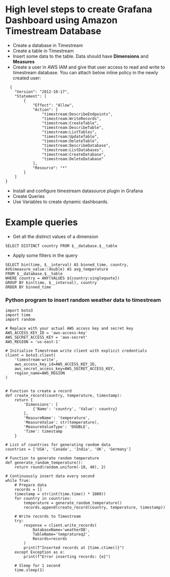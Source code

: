 # High level steps to create Grafana Dashboard using Amazon Timestream Database
- Create a database in Timestream
- Create a table in Timestream
- Insert some data to the table. Data should have **Dimensions** and **Measures**
- Create a user in AWS IAM and give that user access to read and write to timestream database. You can attach below inline policy in the newly created user:
```
  {
	"Version": "2012-10-17",
	"Statement": [
		{
			"Effect": "Allow",
			"Action": [
				"timestream:DescribeEndpoints",
				"timestream:WriteRecords",
				"timestream:CreateTable",
				"timestream:DescribeTable",
				"timestream:ListTables",
				"timestream:UpdateTable",
				"timestream:DeleteTable",
				"timestream:DescribeDatabase",
				"timestream:ListDatabases",
				"timestream:CreateDatabase",
				"timestream:DeleteDatabase"
			],
			"Resource": "*"
		}
	]
}

```
- Install and configure timestream datasource plugin in Grafana
- Create Queries
- Use Variables to create dynamic dashboards.

# Example queries

- Get all the distinct values of a dimension
```
SELECT DISTINCT country FROM $__database.$__table
```
- Apply some filters in the query
```
SELECT bin(time, $__interval) AS binned_time, country, AVG(measure_value::double) AS avg_temperature
FROM $__database.$__table
WHERE country = ANY(VALUES ${country:singlequote})
GROUP BY bin(time, $__interval), country
ORDER BY binned_time
```

### Python program to insert random weather data to timestream

```
import boto3
import time
import random

# Replace with your actual AWS access key and secret key
AWS_ACCESS_KEY_ID = 'aws-access-key'
AWS_SECRET_ACCESS_KEY = 'aws-secret'
AWS_REGION = 'us-east-1'

# Initialize Timestream write client with explicit credentials
client = boto3.client(
    'timestream-write',
    aws_access_key_id=AWS_ACCESS_KEY_ID,
    aws_secret_access_key=AWS_SECRET_ACCESS_KEY,
    region_name=AWS_REGION
)


# Function to create a record
def create_record(country, temperature, timestamp):
    return {
        'Dimensions': [
            {'Name': 'country', 'Value': country}
        ],
        'MeasureName': 'temperature',
        'MeasureValue': str(temperature),
        'MeasureValueType': 'DOUBLE',
        'Time': timestamp
    }

# List of countries for generating random data
countries = ['USA', 'Canada', 'India', 'UK', 'Germany']

# Function to generate random temperature
def generate_random_temperature():
    return round(random.uniform(-10, 40), 2)

# Continuously insert data every second
while True:
    # Prepare data
    records = []
    timestamp = str(int(time.time() * 1000))
    for country in countries:
        temperature = generate_random_temperature()
        records.append(create_record(country, temperature, timestamp))
    
    # Write records to Timestream
    try:
        response = client.write_records(
            DatabaseName='weatherDB',
            TableName='tempratureq2',
            Records=records
        )
        print(f"Inserted records at {time.ctime()}")
    except Exception as e:
        print(f"Error inserting records: {e}")
    
    # Sleep for 1 second
    time.sleep(1)
```
